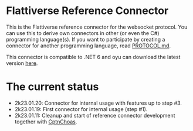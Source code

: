 # Flattiverse Reference Connector

This is the Flattiverse reference connector for the websocket protocol. You can use this to derive own connectors in other (or even the C#) programming language(s). If you want to participate by creating a connector for another programming language, read [PROTOCOL.md](PROTOCOL.md).

This connector is compatible to .NET 6 and oyu can download the latest version [here](Flattiverse.Connector.dll).

# The current status

* 2k23.01.20: Connector for internal usage with features up to step #3.
* 2k23.01.19: First connector for internal usage (step #1).
* 2k23.01.11: Cleanup and start of reference connector development together with [CptnChoas](https://www.github.com/CptnChoas).
